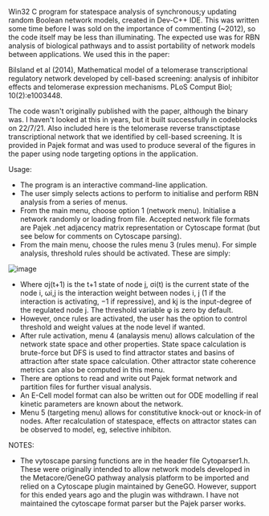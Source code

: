Win32 C program for statespace analysis of synchronous;y updating random Boolean network models, created in Dev-C++ IDE.
This was written some time before I was sold on the importance of commenting (~2012), so the code itself may be less than illuminating. The expected use was for RBN analysis of biological pathways and to assist portability of network models between applications. We used this in the paper:

Bilsland et al (2014), Mathematical model of a telomerase transcriptional regulatory network developed by cell-based screening: analysis of inhibitor effects and telomerase expression mechanisms. PLoS Comput Biol; 10(2):e1003448.

The code wasn't originally published with the paper, although the binary was. I haven't looked at this in years, but it built successfully in codeblocks on 22/7/21. Also included here is the telomerase reverse transctiptase transcriptional network that we identified by cell-based screening. It is provided in Pajek format and was used to produce several of the figures in the paper using node targeting options in the application.

Usage:
- The program is an interactive command-line application.
- The user simply selects actions to perform to initialise and perform RBN analysis from a series of menus.
- From the main menu, choose option 1 (network menu). Initialise a network randomly or loading from file. Accepted network file formats are Pajek .net adjacency matrix representation or Cytoscape format (but see below for comments on Cytoscape parsing).
- From the main menu, choose the rules menu 3 (rules menu). For simple analysis, threshold rules should be activated. These are simply:

![image](https://user-images.githubusercontent.com/75328354/126550851-d378edb4-3f07-405b-9452-2a52e30d0263.png)


- Where σj(t+1) is the t+1 state of node j, σi(t) is the current state of the node i, ωi,j is the interaction weight between nodes i, j (1 if the interaction is activating, −1 if repressive), and kj is the input-degree of the regulated node j. The threshold variable φ is zero by default.
- However, once rules are activated, the user has the option to control threshold and weight values at the node level if wanted.
- After rule activation, menu 4 (analaysis menu) allows calculation of the network state space and other properties. State space calculation is brute-force but DFS is used to find attractor states and basins of attraction after state space calculation. Other attractor state coherence metrics can also be computed in this menu.
- There are options to read and write out Pajek format network and partition files for further visual analysis.
- An E-Cell model format can also be written out for ODE modelling if real kinetic parameters are known about the network.
- Menu 5 (targeting menu) allows for constitutive knock-out or knock-in of nodes. After recalculation of statespace, effects on attractor states can be observed to model, eg, selective inhibiton.

NOTES:
- The vytoscape parsing functions are in the header file Cytoparser1.h. These were originally intended to allow network models developed in the Metacore/GeneGO pathway analysis platform to be imported and relied on a Cytoscape plugin maintained by GeneGO. However, support for this ended years ago and the plugin was withdrawn. I have not maintained the cytoscape format parser but the Pajek parser works.
